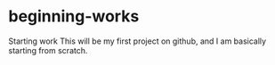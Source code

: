 # beginning-works
Starting work 
This will be my first project on github, and I am basically starting from scratch.

